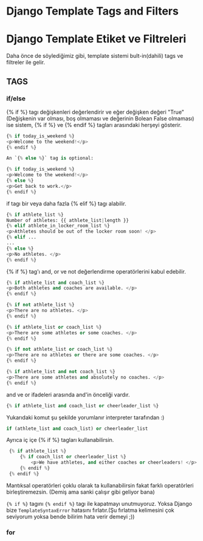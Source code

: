 # Django Template Tags and Filters
# Django Template Etiket ve Filtreleri

Daha önce de söylediğimiz gibi, template sistemi bult-in(dahili) tags ve filtreler ile gelir.

## TAGS

### if/else

{% if %} tagı değişkenleri değerlendirir ve eğer değişken değeri "True"(Değişkenin var olması, boş olmaması ve değerinin Bolean False olmaması) ise sistem, {% if %} ve {% endif %} tagları arasındaki herşeyi gösterir.
```python
{% if today_is_weekend %}
<p>Welcome to the weekend!</p>
{% endif %}

An `{% else %}` tag is optional:

{% if today_is_weekend %}
<p>Welcome to the weekend!</p>
{% else %}
<p>Get back to work.</p>
{% endif %}
```
if tagı bir veya daha fazla {% elif %} tagı alabilir.

```python
{% if athlete_list %}
Number of athletes: {{ athlete_list|length }}
{% elif athlete_in_locker_room_list %}
<p>Athletes should be out of the locker room soon! </p>
{% elif ...
...
{% else %}
<p>No athletes. </p>
{% endif %}
```
{% if %} tag'ı and, or ve not değerlendirme operatörlerini kabul edebilir.

```python
{% if athlete_list and coach_list %}
<p>Both athletes and coaches are available. </p>
{% endif %}

{% if not athlete_list %}
<p>There are no athletes. </p>
{% endif %}

{% if athlete_list or coach_list %}
<p>There are some athletes or some coaches. </p>
{% endif %}

{% if not athlete_list or coach_list %}
<p>There are no athletes or there are some coaches. </p>
{% endif %}

{% if athlete_list and not coach_list %}
<p>There are some athletes and absolutely no coaches. </p>
{% endif %}
```

and ve or ifadeleri arasında and'in önceliği vardır.
```python
{% if athlete_list and coach_list or cheerleader_list %}
```
Yukarıdaki komut şu şekilde yorumlanır interpreter tarafından :)
```python
if (athlete_list and coach_list) or cheerleader_list
```
Ayrıca iç içe {% if %} tagları kullanabilirsin.
```python
 {% if athlete_list %}
     {% if coach_list or cheerleader_list %}
         <p>We have athletes, and either coaches or cheerleaders! </p>
     {% endif %}
 {% endif %}
```
Mantıksal operatörleri çoklu olarak ta kullanabilirsin fakat farklı operatörleri birleştiremezsin. (Demiş ama sanki çalışır gibi geliyor bana)

`{% if %}` tagını `{% endif %}` tagı ile kapatmayı unutmuyoruz. Yoksa Django bize `TemplateSyntaxError` hatasını fırlatır.(Şu fırlatma kelimesini çok seviyorum yoksa bende bilirim hata verir demeyi ;))

### for
